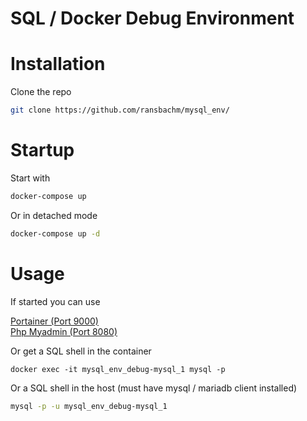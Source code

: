 # SQL / Docker Debug Environment

# Installation
Clone the repo
```bash
git clone https://github.com/ransbachm/mysql_env/
```

# Startup
Start with

```bash
docker-compose up
```

Or in detached mode

```bash
docker-compose up -d
```
# Usage

If started you can use

[Portainer (Port 9000)](http://localhost:9000) \
[Php Myadmin (Port 8080)](http://localhost:9000)

Or get a SQL shell in the container

```
docker exec -it mysql_env_debug-mysql_1 mysql -p
```

Or a SQL shell in the host (must have mysql / mariadb client installed)

```bash
mysql -p -u mysql_env_debug-mysql_1
```
